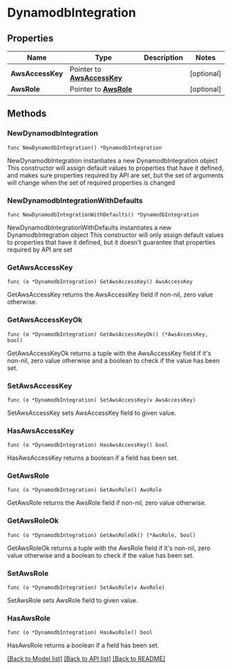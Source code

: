 # DynamodbIntegration

## Properties

Name | Type | Description | Notes
------------ | ------------- | ------------- | -------------
**AwsAccessKey** | Pointer to [**AwsAccessKey**](AwsAccessKey.md) |  | [optional] 
**AwsRole** | Pointer to [**AwsRole**](AwsRole.md) |  | [optional] 

## Methods

### NewDynamodbIntegration

`func NewDynamodbIntegration() *DynamodbIntegration`

NewDynamodbIntegration instantiates a new DynamodbIntegration object
This constructor will assign default values to properties that have it defined,
and makes sure properties required by API are set, but the set of arguments
will change when the set of required properties is changed

### NewDynamodbIntegrationWithDefaults

`func NewDynamodbIntegrationWithDefaults() *DynamodbIntegration`

NewDynamodbIntegrationWithDefaults instantiates a new DynamodbIntegration object
This constructor will only assign default values to properties that have it defined,
but it doesn't guarantee that properties required by API are set

### GetAwsAccessKey

`func (o *DynamodbIntegration) GetAwsAccessKey() AwsAccessKey`

GetAwsAccessKey returns the AwsAccessKey field if non-nil, zero value otherwise.

### GetAwsAccessKeyOk

`func (o *DynamodbIntegration) GetAwsAccessKeyOk() (*AwsAccessKey, bool)`

GetAwsAccessKeyOk returns a tuple with the AwsAccessKey field if it's non-nil, zero value otherwise
and a boolean to check if the value has been set.

### SetAwsAccessKey

`func (o *DynamodbIntegration) SetAwsAccessKey(v AwsAccessKey)`

SetAwsAccessKey sets AwsAccessKey field to given value.

### HasAwsAccessKey

`func (o *DynamodbIntegration) HasAwsAccessKey() bool`

HasAwsAccessKey returns a boolean if a field has been set.

### GetAwsRole

`func (o *DynamodbIntegration) GetAwsRole() AwsRole`

GetAwsRole returns the AwsRole field if non-nil, zero value otherwise.

### GetAwsRoleOk

`func (o *DynamodbIntegration) GetAwsRoleOk() (*AwsRole, bool)`

GetAwsRoleOk returns a tuple with the AwsRole field if it's non-nil, zero value otherwise
and a boolean to check if the value has been set.

### SetAwsRole

`func (o *DynamodbIntegration) SetAwsRole(v AwsRole)`

SetAwsRole sets AwsRole field to given value.

### HasAwsRole

`func (o *DynamodbIntegration) HasAwsRole() bool`

HasAwsRole returns a boolean if a field has been set.


[[Back to Model list]](../README.md#documentation-for-models) [[Back to API list]](../README.md#documentation-for-api-endpoints) [[Back to README]](../README.md)


